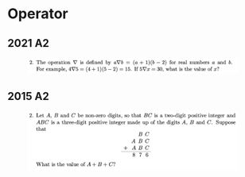 # Operator

## 2021 A2

<figure><img src="../.gitbook/assets/截屏2022-11-15 下午10.26.32.png" alt=""><figcaption></figcaption></figure>

## 2015 A2

<figure><img src="../.gitbook/assets/截屏2022-11-15 下午11.41.53.png" alt=""><figcaption></figcaption></figure>
